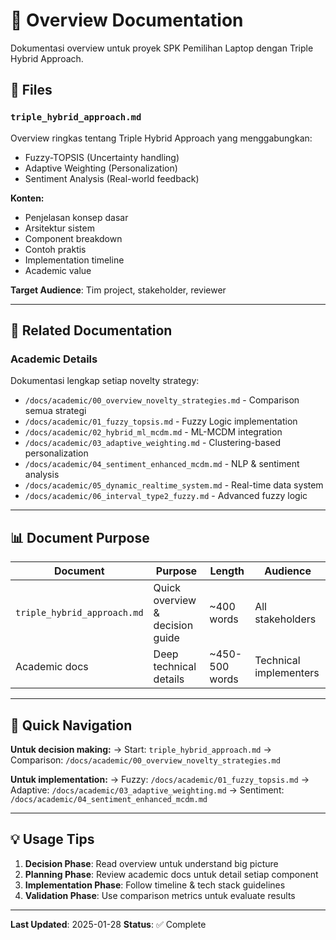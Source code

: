 # 📁 Overview Documentation

Dokumentasi overview untuk proyek SPK Pemilihan Laptop dengan Triple Hybrid Approach.

## 📄 Files

### `triple_hybrid_approach.md`
Overview ringkas tentang Triple Hybrid Approach yang menggabungkan:
- Fuzzy-TOPSIS (Uncertainty handling)
- Adaptive Weighting (Personalization)
- Sentiment Analysis (Real-world feedback)

**Konten:**
- Penjelasan konsep dasar
- Arsitektur sistem
- Component breakdown
- Contoh praktis
- Implementation timeline
- Academic value

**Target Audience**: Tim project, stakeholder, reviewer

---

## 🔗 Related Documentation

### Academic Details
Dokumentasi lengkap setiap novelty strategy:
- `/docs/academic/00_overview_novelty_strategies.md` - Comparison semua strategi
- `/docs/academic/01_fuzzy_topsis.md` - Fuzzy Logic implementation
- `/docs/academic/02_hybrid_ml_mcdm.md` - ML-MCDM integration
- `/docs/academic/03_adaptive_weighting.md` - Clustering-based personalization
- `/docs/academic/04_sentiment_enhanced_mcdm.md` - NLP & sentiment analysis
- `/docs/academic/05_dynamic_realtime_system.md` - Real-time data system
- `/docs/academic/06_interval_type2_fuzzy.md` - Advanced fuzzy logic

---

## 📊 Document Purpose

| Document | Purpose | Length | Audience |
|----------|---------|--------|----------|
| `triple_hybrid_approach.md` | Quick overview & decision guide | ~400 words | All stakeholders |
| Academic docs | Deep technical details | ~450-500 words | Technical implementers |

---

## 🎯 Quick Navigation

**Untuk decision making:**
→ Start: `triple_hybrid_approach.md`
→ Comparison: `/docs/academic/00_overview_novelty_strategies.md`

**Untuk implementation:**
→ Fuzzy: `/docs/academic/01_fuzzy_topsis.md`
→ Adaptive: `/docs/academic/03_adaptive_weighting.md`
→ Sentiment: `/docs/academic/04_sentiment_enhanced_mcdm.md`

---

## 💡 Usage Tips

1. **Decision Phase**: Read overview untuk understand big picture
2. **Planning Phase**: Review academic docs untuk detail setiap component
3. **Implementation Phase**: Follow timeline & tech stack guidelines
4. **Validation Phase**: Use comparison metrics untuk evaluate results

---

**Last Updated**: 2025-01-28
**Status**: ✅ Complete
